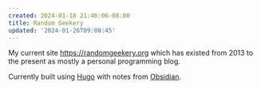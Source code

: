 ```yaml
---
created: 2024-01-18 21:46:06-08:00
title: Random Geekery
updated: '2024-01-26T09:08:45'
---
```


My current site https://randomgeekery.org which has existed from 2013 to the present as mostly a personal programming blog.

Currently built using [Hugo](Hugo.md)  with notes from [Obsidian](Obsidian.md).